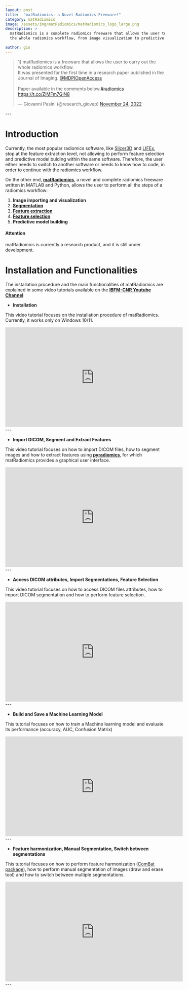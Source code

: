 ```yaml
---
layout: post
title:  "matRadiomics: a Novel Radiomics Freeware!"
category: matRadiomics
image: /assets/img/matRadiomics/matRadiomics_logo_large.png
description: >
  matRadiomics is a complete radiomics freeware that allows the user to complete
  the whole radiomics workflow, from image visualization to predictive model implementation. It enables a simplified workflow for medical image processing and analysis.

author: gio
---
```

<head>
<link rel="stylesheet" href="/styles/iframe.css">
</head>

<blockquote class="twitter-tweet" data-lang="en" data-theme="dark" data-align="center"><p lang="en" dir="ltr">1) matRadiomics is a freeware that allows the user to carry out the whole radiomics workflow.<br>It was presented for the first time in a research paper published in the Journal of Imaging. <a href="https://twitter.com/MDPIOpenAccess?ref_src=twsrc%5Etfw">@MDPIOpenAccess</a><br><br>Paper available in the comments below.<a href="https://twitter.com/hashtag/radiomics?src=hash&amp;ref_src=twsrc%5Etfw">#radiomics</a> <a href="https://t.co/ZlMFm7GlN8">https://t.co/ZlMFm7GlN8</a></p>&mdash; Giovanni Pasini (@research_giovap) <a href="https://twitter.com/research_giovap/status/1595725148526624768?ref_src=twsrc%5Etfw">November 24, 2022</a></blockquote> <script async src="https://platform.twitter.com/widgets.js" charset="utf-8"></script>
---

# Introduction

Currently, the most popular radiomics software, like [Slicer3D](https://www.slicer.org/) and [LIFEx](https://www.lifexsoft.org/), stop at the feature extraction level, not allowing to perform feature selection and predictive model bulding within the same software. Therefore, the user either needs to switch to another software or needs to know how to code, in order to continue with the radiomics workflow.  

On the other end, **[matRadiomics](https://doi.org/10.3390/jimaging8080221)**, a novel and complete radiomics freeware written in MATLAB and Python, allows the user to perform all the steps of a radiomics workflow:
1. **Image importing and visualization**
2. **[Segmentation](https://en.wikipedia.org/wiki/Image_segmentation)**
3. **[Feature extraction](https://en.wikipedia.org/wiki/Feature_extraction)**
4. **[Feature selection](https://en.wikipedia.org/wiki/Feature_selection)**
5. **Predictive model building**

#### Attention
matRadiomics is currently a research product, and it is still under development.


# Installation and Functionalities

The installation procedure and the main functionalities of matRadiomics are explained in some video tutorials available on the **[IBFM-CNR Youtube Channel](https://www.youtube.com/channel/UCt1qA1rFe5vmsgTN4r4TJ-g)**

- **Installation**  

This video tutorial focuses on the installation procedure of matRadiomics. Currently, it works only on Windows 10/11.
<div class="iframe-container">
  <iframe width="560" height="315" src="https://www.youtube.com/embed/6xhUk8ClxBw" title="YouTube video player" frameborder="0" allow="accelerometer; autoplay; clipboard-write; encrypted-media; gyroscope; picture-in-picture" allowfullscreen></iframe>
</div>
--- 

- **Import DICOM, Segment and Extract Features**  

This video tutorial focuses on how to import DICOM files, how to segment images and how to extract features using **[pyradiomics](https://pyradiomics.readthedocs.io/en/latest/index.html#)**, for which matRadiomics provides a graphical user interface.
<div class="iframe-container">
  <iframe width="560" height="315" src="https://www.youtube.com/embed/ONGb02CfkxA" title="YouTube video player" frameborder="0" allow="accelerometer; autoplay; clipboard-write; encrypted-media; gyroscope; picture-in-picture" allowfullscreen></iframe>  
</div>
---

- **Access DICOM attributes, Import Segmentations, Feature Selection**  

This video tutorial focuses on how to access DICOM files attributes, how to import DICOM segmentation and how to perform feature selection.
<div class="iframe-container">
  <iframe width="560" height="315" src="https://www.youtube.com/embed/UgvnREn4ytI" title="YouTube video player" frameborder="0" allow="accelerometer; autoplay; clipboard-write; encrypted-media; gyroscope; picture-in-picture" allowfullscreen></iframe>
</div>
---

- **Build and Save a Machine Learning Model**  

This tutorial focuses on how to train a Machine learning model and evaluate its performance (accuracy, AUC, Confusion Matrix)
<div class="iframe-container">
  <iframe width="560" height="315" src="https://www.youtube.com/embed/kCODnuTwyGA" title="YouTube video player" frameborder="0" allow="accelerometer; autoplay; clipboard-write; encrypted-media; gyroscope; picture-in-picture" allowfullscreen></iframe>  
</div>
---

- **Feature harmonization, Manual Segmentation, Switch between segmentations**  

This tutorial focuses on how to perform feature harmonization ([ComBat package](https://github.com/Jfortin1/ComBatHarmonization)), how to perform manual segmentation of images (draw and erase tool) and how to switch between multiple segmentations.
<div class="iframe-container">
  <iframe width="560" height="315" src="https://www.youtube.com/embed/wNCKSkKWGmU" title="YouTube video player" frameborder="0" allow="accelerometer; autoplay; clipboard-write; encrypted-media; gyroscope; picture-in-picture" allowfullscreen></iframe>
</div>
---



